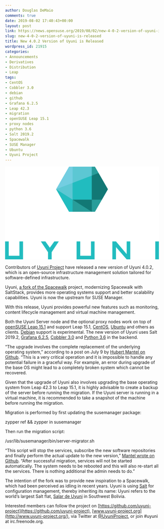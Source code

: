```yaml
---
author: Douglas DeMaio
comments: true
date: 2019-08-02 17:40:43+00:00
layout: post
link: https://news.opensuse.org/2019/08/02/new-4-0-2-version-of-uyuni-is-released/
slug: new-4-0-2-version-of-uyuni-is-released
title: New 4.0.2 Version of Uyuni is Released
wordpress_id: 21915
categories:
- Announcements
- Derivatives
- Distribution
- Leap
tags:
- CentOS
- Cobbler 3.0
- debian
- github
- Grafana 6.2.5
- Leap 42.3
- migration
- openSUSE Leap 15.1
- proxy nodes
- python 3.6
- Salt 2019.2
- Spacewalk
- SUSE Manager
- Ubuntu
- Uyuni Project
---
```


![](/wp-content/uploads/2019/08/uyuni.png)

Contributors of [Uyuni Project](https://www.uyuni-project.org/) have released a new version of Uyuni 4.0.2, which is an open-source infrastructure management solution tailored for software-defined infrastructure.


Uyuni, [a fork of the Spacewalk](https://news.opensuse.org/2018/05/26/uyuni-forking-spacewalk-with-salt-and-containers/) project, modernizing Spacewalk with SaltStack, provides more operating systems support and better scalability capabilities. Uyuni is now the upstream for SUSE Manager.

With this release, Uyuni provides powerful new features such as monitoring, content lifecycle management and virtual machine management.

Both the Uyuni Server node and the optional proxy nodes work on top of [openSUSE Leap 15.1](https://en.opensuse.org/Portal:15.1) and support Leap 15.1, [CentOS](https://www.centos.org/), [Ubuntu](https://ubuntu.com/) and others as clients. [Debian](https://www.debian.org) support is experimental. The new version of Uyuni uses Salt 2019.2, [Grafana 6.2.5](https://grafana.com/docs/guides/whats-new-in-v6-2/), [Cobbler 3.0](https://cobbler.github.io/) and [Python 3.6](https://docs.python.org/3/whatsnew/3.6.html) in the backend.

“The upgrade involves the complete replacement of the underlying operating system,” according to a post on July 9 by [Hubert Mantel on Github](https://github.com/uyuni-project/uyuni/wiki/Upgrade-Uyuni-4.0.1-to-4.0.2). “This is a very critical operation and it is impossible to handle any potential failure in a graceful way. For example, an error during upgrade of the base OS might lead to a completely broken system which cannot be recovered.

Given that the upgrade of Uyuni also involves upgrading the base operating system from Leap 42.3 to Leap 15.1, it is highly advisable to create a backup of the server before running the migration. If the Uyuni server is running in a virtual machine, it is recommended to take a snapshot of the machine before running the migration.

Migration is performed by first updating the susemanager package:


zypper ref && zypper in susemanager


Then run the migration script:


/usr/lib/susemanager/bin/server-migrator.sh


“This script will stop the services, subscribe the new software repositories and finally perform the actual update to the new version,” [Mantel wrote on Github](https://github.com/uyuni-project/uyuni/wiki/Upgrade-Uyuni-4.0.1-to-4.0.2). “After successful migration, services will not be started automatically. The system needs to be rebooted and this will also re-start all the services. There is nothing additional the admin needs to do.”

The intention of the fork was to provide new inspiration to a Spacewalk, which had been perceived as idling in recent years. Uyuni is using [Salt](https://saltstack.com/community/) for configuration management, thereby inheriting its name: Uyuni refers to the world’s largest Salt flat, [Salar de Uyuni](https://en.wikipedia.org/wiki/Salar_de_Uyuni) in Southwest Bolivia.

Interested members can follow the project on [https://github.com/uyuni-project](https://github.com/uyuni-project), [www.uyuni-project.org](http://www.uyuni-project.org/), via Twitter at [@UyuniProject](https://twitter.com/UyuniProject?lang=en), or join #uyuni at irc.freenode.org.

